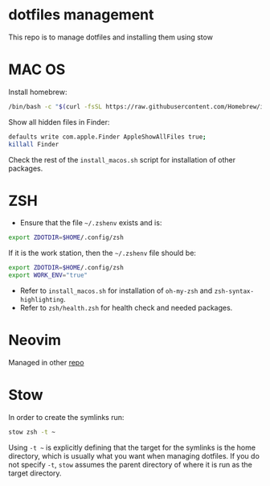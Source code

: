 # dotfiles management

This repo is to manage dotfiles and installing them using stow

# MAC OS

Install homebrew:

```sh
/bin/bash -c "$(curl -fsSL https://raw.githubusercontent.com/Homebrew/install/HEAD/install.sh)"
```

Show all hidden files in Finder:
```sh
defaults write com.apple.Finder AppleShowAllFiles true;
killall Finder
```

Check the rest of the `install_macos.sh` script for installation of other packages.

# ZSH
- Ensure that the file `~/.zshenv` exists and is:
```sh
export ZDOTDIR=$HOME/.config/zsh
```

If it is the work station, then the `~/.zshenv` file should be:
```sh
export ZDOTDIR=$HOME/.config/zsh
export WORK_ENV="true"
```

- Refer to `install_macos.sh` for installation of `oh-my-zsh` and `zsh-syntax-highlighting`.
- Refer to `zsh/health.zsh` for health check and needed packages.

# Neovim

Managed in other [repo](https://github.com/tcpessoa/kickstart.nvim)

# Stow

In order to create the symlinks run:
```sh
stow zsh -t ~
```
Using `-t ~` is explicitly defining that the target for the symlinks is the home directory, which is usually what you want when managing dotfiles. 
If you do not specify `-t`, `stow` assumes the parent directory of where it is run as the target directory.
